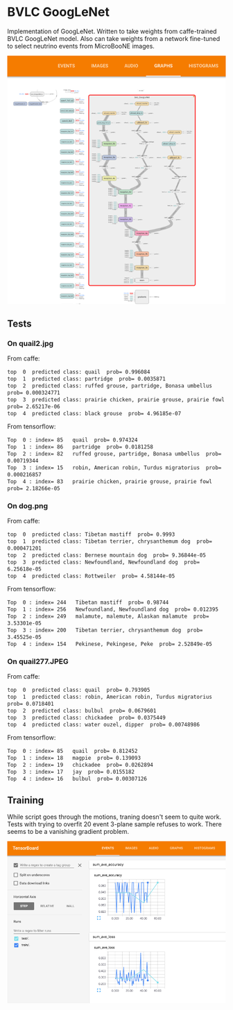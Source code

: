 # BVLC GoogLeNet

Implementation of GoogLeNet.  Written to take weights from caffe-trained BVLC GoogLeNet model. Also can take weights from a network fine-tuned to select neutrino events from MicroBooNE images.

![Network](https://github.com/LArbys/ubttf/blob/master/bvlc_googlenet/screenshots/tensorboard_network.png)

## Tests

### On quail2.jpg

From caffe:

    top  0  predicted class: quail  prob= 0.996084
    top  1  predicted class: partridge  prob= 0.0035871
    top  2  predicted class: ruffed grouse, partridge, Bonasa umbellus  prob= 0.000324771
    top  3  predicted class: prairie chicken, prairie grouse, prairie fowl  prob= 2.65217e-06
    top  4  predicted class: black grouse  prob= 4.96185e-07


From tensorflow:

    Top  0 : index= 85   quail  prob= 0.974324
    Top  1 : index= 86   partridge  prob= 0.0181258
    Top  2 : index= 82   ruffed grouse, partridge, Bonasa umbellus  prob= 0.00719344
    Top  3 : index= 15   robin, American robin, Turdus migratorius  prob= 0.000216857
    Top  4 : index= 83   prairie chicken, prairie grouse, prairie fowl  prob= 2.18266e-05
    
### On dog.png

From caffe:

    top  0  predicted class: Tibetan mastiff  prob= 0.9993
    top  1  predicted class: Tibetan terrier, chrysanthemum dog  prob= 0.000471201
    top  2  predicted class: Bernese mountain dog  prob= 9.36844e-05
    top  3  predicted class: Newfoundland, Newfoundland dog  prob= 6.25618e-05
    top  4  predicted class: Rottweiler  prob= 4.58144e-05

From tensorflow:

    Top  0 : index= 244   Tibetan mastiff  prob= 0.98744
    Top  1 : index= 256   Newfoundland, Newfoundland dog  prob= 0.012395
    Top  2 : index= 249   malamute, malemute, Alaskan malamute  prob= 3.53301e-05
    Top  3 : index= 200   Tibetan terrier, chrysanthemum dog  prob= 3.45525e-05
    Top  4 : index= 154   Pekinese, Pekingese, Peke  prob= 2.52849e-05
    
### On quail277.JPEG

From caffe:

    top  0  predicted class: quail  prob= 0.793905
    top  1  predicted class: robin, American robin, Turdus migratorius  prob= 0.0718401
    top  2  predicted class: bulbul  prob= 0.0679601
    top  3  predicted class: chickadee  prob= 0.0375449
    top  4  predicted class: water ouzel, dipper  prob= 0.00748986
    
From tensorflow:

    Top  0 : index= 85   quail  prob= 0.812452
    Top  1 : index= 18   magpie  prob= 0.139093
    Top  2 : index= 19   chickadee  prob= 0.0262894
    Top  3 : index= 17   jay  prob= 0.0155182
    Top  4 : index= 16   bulbul  prob= 0.00307126


## Training

While script goes through the motions, traning doesn't seem to quite work.  Tests with trying to overfit 20 event 3-plane sample refuses to work.  There seems to be a vanishing gradient problem.

![Acc and Loss](https://github.com/LArbys/ubttf/blob/master/bvlc_googlenet/screenshots/tensorboard_loss_acc.png)
